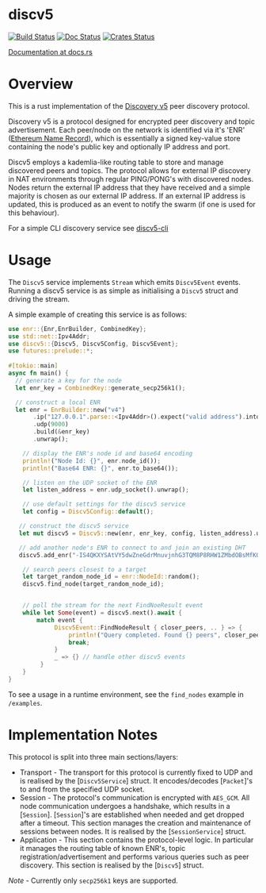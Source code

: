 discv5
============

[![Build Status]][Build Link] [![Doc Status]][Doc Link] [![Crates
Status]][Crates Link]

[Build Status]: https://github.com/sigp/discv5/workflows/build/badge.svg?branch=master
[Build Link]: https://github.com/sigp/discv5/actions
[Doc Status]: https://docs.rs/discv5/badge.svg
[Doc Link]: https://docs.rs/discv5
[Crates Status]: https://img.shields.io/crates/v/discv5.svg
[Crates Link]: https://crates.io/crates/discv5

[Documentation at docs.rs](https://docs.rs/discv5)


# Overview

This is a rust implementation of the [Discovery v5](https://github.com/ethereum/devp2p/blob/master/discv5/discv5.md)
peer discovery protocol.

Discovery v5 is a protocol designed for encrypted peer discovery and topic advertisement. Each peer/node
on the network is identified via it's 'ENR' ([Ethereum Name
Record](https://eips.ethereum.org/EIPS/eip-778)), which is essentially a signed key-value store
containing the node's public key and optionally IP address and port.

Discv5 employs a kademlia-like routing table to store and manage discovered peers and topics. The
protocol allows for external IP discovery in NAT environments through regular PING/PONG's with
discovered nodes. Nodes return the external IP address that they have received and a simple
majority is chosen as our external IP address. If an external IP address is updated, this is
produced as an event to notify the swarm (if one is used for this behaviour).

For a simple CLI discovery service see [discv5-cli](https://github.com/AgeManning/discv5-cli)

# Usage

The `Discv5` service implements `Stream` which emits `Discv5Event` events. Running a
discv5 service is as simple as initialising a `Discv5` struct and driving the stream.

A simple example of creating this service is as follows:


```rust
use enr::{Enr,EnrBuilder, CombinedKey};
use std::net::Ipv4Addr;
use discv5::{Discv5, Discv5Config, Discv5Event};
use futures::prelude::*;
 
#[tokio::main]
async fn main() {
  // generate a key for the node
  let enr_key = CombinedKey::generate_secp256k1();

  // construct a local ENR
  let enr = EnrBuilder::new("v4")
       .ip("127.0.0.1".parse::<Ipv4Addr>().expect("valid address").into())
       .udp(9000)
       .build(&enr_key)
       .unwrap();

    // display the ENR's node id and base64 encoding
    println!("Node Id: {}", enr.node_id());
    println!("Base64 ENR: {}", enr.to_base64());

    // listen on the UDP socket of the ENR
    let listen_address = enr.udp_socket().unwrap();

    // use default settings for the discv5 service
    let config = Discv5Config::default();

   // construct the discv5 service
   let mut discv5 = Discv5::new(enr, enr_key, config, listen_address).unwrap();

   // add another node's ENR to connect to and join an existing DHT
   discv5.add_enr("-IS4QKXYSAtVY5dwZneGdrMnuvjnhG3TQM8P8RHW1ZMbdOBsMfKQoZvEe9PqsYgKAb5afYVffn8iCxptuwUamV98d8IBgmlkgnY0gmlwhAAAAACJc2VjcDI1NmsxoQPKY0yuDUmstAHYpMa2_oxVtw0RW_QAdpzBQA8yWM0xOIN1ZHCCIyg".parse::<Enr<CombinedKey>>().unwrap());

    // search peers closest to a target
    let target_random_node_id = enr::NodeId::random();
    discv5.find_node(target_random_node_id);


    // poll the stream for the next FindNoeResult event
    while let Some(event) = discv5.next().await {
        match event {
             Discv5Event::FindNodeResult { closer_peers, .. } => {
                 println!("Query completed. Found {} peers", closer_peers.len());
                 break;
             }
             _ => {} // handle other discv5 events
         }
    }
}
```

To see a usage in a runtime environment, see the `find_nodes` example in `/examples`.



# Implementation Notes

This protocol is split into three main sections/layers:

 * Transport - The transport for this protocol is currently fixed to UDP and is realised by the
 [`Discv5Service`] struct. It encodes/decodes [`Packet`]'s to and from the specified UDP
 socket.
 * Session - The protocol's communication is encrypted with `AES_GCM`. All node communication
 undergoes a handshake, which results in a [`Session`]. [`Session`]'s are established when
 needed and get dropped after a timeout. This section manages the creation and maintenance of
 sessions between nodes. It is realised by the [`SessionService`] struct.
 * Application - This section contains the protocol-level logic. In particular it manages the
 routing table of known ENR's, topic registration/advertisement and performs various queries
 such as peer discovery. This section is realised by the [`Discv5`] struct.

 *Note* -  Currently only `secp256k1` keys are supported.

